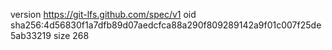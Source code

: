 version https://git-lfs.github.com/spec/v1
oid sha256:4d56830f1a7dfb89d07aedcfca88a290f809289142a9f01c007f25de5ab33219
size 268

